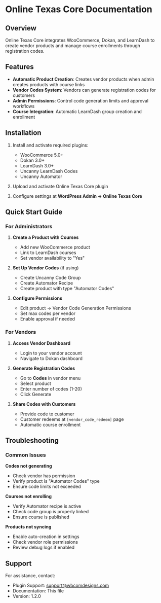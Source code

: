 # Online Texas Core Documentation

## Overview

Online Texas Core integrates WooCommerce, Dokan, and LearnDash to create vendor products and manage course enrollments through registration codes.

## Features

- **Automatic Product Creation**: Creates vendor products when admin creates products with course links
- **Vendor Codes System**: Vendors can generate registration codes for customers
- **Admin Permissions**: Control code generation limits and approval workflows
- **Course Integration**: Automatic LearnDash group creation and enrollment

## Installation

1. Install and activate required plugins:
   - WooCommerce 5.0+
   - Dokan 3.0+
   - LearnDash 3.0+
   - Uncanny LearnDash Codes
   - Uncanny Automator

2. Upload and activate Online Texas Core plugin

3. Configure settings at **WordPress Admin → Online Texas Core**

## Quick Start Guide

### For Administrators

1. **Create a Product with Courses**
   - Add new WooCommerce product
   - Link to LearnDash courses
   - Set vendor availability to "Yes"

2. **Set Up Vendor Codes** (if using)
   - Create Uncanny Code Group
   - Create Automator Recipe
   - Create product with type "Automator Codes"

3. **Configure Permissions**
   - Edit product → Vendor Code Generation Permissions
   - Set max codes per vendor
   - Enable approval if needed

### For Vendors

1. **Access Vendor Dashboard**
   - Login to your vendor account
   - Navigate to Dokan dashboard

2. **Generate Registration Codes**
   - Go to **Codes** in vendor menu
   - Select product
   - Enter number of codes (1-20)
   - Click Generate

3. **Share Codes with Customers**
   - Provide code to customer
   - Customer redeems at `[vendor_code_redeem]` page
   - Automatic course enrollment

## Troubleshooting

### Common Issues

**Codes not generating**
- Check vendor has permission
- Verify product is "Automator Codes" type
- Ensure code limits not exceeded

**Courses not enrolling**
- Verify Automator recipe is active
- Check code group is properly linked
- Ensure course is published

**Products not syncing**
- Enable auto-creation in settings
- Check vendor role permissions
- Review debug logs if enabled

## Support

For assistance, contact:
- Plugin Support: support@wbcomdesigns.com
- Documentation: This file
- Version: 1.2.0